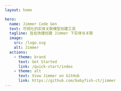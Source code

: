 ```yaml
---
layout: home

hero:
  name: Jimmer Code Gen
  text: 可视化的实体关联模型创建工具
  tagline: 旨在快捷创建 Jimmer 下实体与关联
  image:
    src: /logo.svg
    alt: Jimmer
  actions:
    - theme: brand
      text: Get Started
      link: /quick-start/index
    - theme: alt
      text: View Jimmer on GitHub
      link: https://github.com/babyfish-ct/jimmer
---
```


